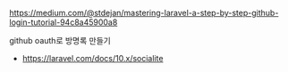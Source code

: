 https://medium.com/@stdejan/mastering-laravel-a-step-by-step-github-login-tutorial-94c8a45900a8

github oauth로 방명록 만들기

- https://laravel.com/docs/10.x/socialite
